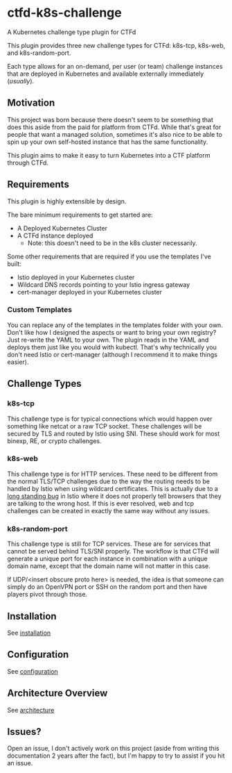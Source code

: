 # ctfd-k8s-challenge

A Kubernetes challenge type plugin for CTFd

This plugin provides three new challenge types for CTFd: k8s-tcp, k8s-web, and k8s-random-port.

Each type allows for an on-demand, per user (or team) challenge instances that are deployed in Kubernetes and available externally immediately (*usually*).

## Motivation

This project was born because there doesn't seem to be something that does this aside from the paid for platform from CTFd.  While that's great for people that want a managed solution, sometimes it's also nice to be able to spin up your own self-hosted instance that has the same functionality.

This plugin aims to make it easy to turn Kubernetes into a CTF platform through CTFd.

## Requirements

This plugin is highly extensible by design.

The bare minimum requirements to get started are:

- A Deployed Kubernetes Cluster
- A CTFd instance deployed
    - Note: this doesn't need to be in the k8s cluster necessarily.

Some other requirements that are required if you use the templates I've built:

- Istio deployed in your Kubernetes cluster
- Wildcard DNS records pointing to your Istio ingress gateway
- cert-manager deployed in your Kubernetes cluster

### Custom Templates

You can replace any of the templates in the templates folder with your own.  Don't like how I designed the aspects or want to bring your own registry?  Just re-write the YAML to your own.  The plugin reads in the YAML and deploys them just like you would with kubectl.  That's why technically you don't need Istio or cert-manager (although I recommend it to make things easier).

## Challenge Types

### k8s-tcp

This challenge type is for typical connections which would happen over something like netcat or a raw TCP socket.  These challenges will be secured by TLS and routed by Istio using SNI.  These should work for most binexp, RE, or crypto challenges.

### k8s-web

This challenge type is for HTTP services.  These need to be different from the normal TLS/TCP challenges due to the way the routing needs to be handled by Istio when using wildcard certificates.  This is actually due to a [long standing bug](https://github.com/istio/istio/issues/13589) in Istio where it does not properly tell browsers that they are talking to the wrong host. If this is ever resolved, web and tcp challenges can be created in exactly the same way without any issues.

### k8s-random-port

This challenge type is still for TCP services.  These are for services that cannot be served behind TLS/SNI properly.  The workflow is that CTFd will generate a unique port for each instance in combination with a unique domain name, except that the domain name will not matter in this case.

If UDP/\<insert obscure proto here\> is needed, the idea is that someone can simply do an OpenVPN port or SSH on the random port and then have players pivot through those.

## Installation

See [installation](docs/installation.md)

## Configuration 

See [configuration](docs/configuration.md)

## Architecture Overview

See [architecture](docs/architecture.md)

## Issues?

Open an issue, I don't actively work on this project (aside from writing this documentation 2 years after the fact), but I'm happy to try to assist if you hit an issue.

